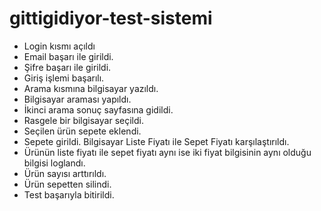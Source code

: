 # gittigidiyor-test-sistemi

- Login kısmı açıldı
- Email başarı ile girildi.
- Şifre başarı ile girildi.
- Giriş işlemi başarılı.
- Arama kısmına bilgisayar yazıldı.
- Bilgisayar araması yapıldı.
- İkinci arama sonuç sayfasına gidildi.
- Rasgele bir bilgisayar seçildi.
- Seçilen ürün sepete eklendi.
- Sepete girildi. Bilgisayar Liste Fiyatı ile Sepet Fiyatı karşılaştırıldı.
- Ürünün liste fiyatı ile sepet fiyatı aynı ise iki fiyat bilgisinin aynı olduğu bilgisi loglandı.
- Ürün sayısı arttırıldı.
- Ürün sepetten silindi.
- Test başarıyla bitirildi.
